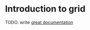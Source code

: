# Introduction to grid

TODO: write [great documentation](http://jacobian.org/writing/what-to-write/)
